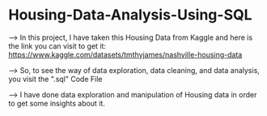 # Housing-Data-Analysis-Using-SQL

--> In this project, I have taken this Housing Data from Kaggle and here is the link you can visit to get it: https://www.kaggle.com/datasets/tmthyjames/nashville-housing-data

--> So, to see the way of data exploration, data cleaning, and data analysis, you visit the ".sql" Code File

--> I have done data exploration and manipulation of Housing data in order to get some insights about it.
